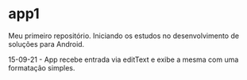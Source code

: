 # app1
Meu primeiro repositório.
Iniciando os estudos no desenvolvimento de soluções para Android.

15-09-21 - App recebe entrada via editText e exibe a mesma com uma formatação simples.
